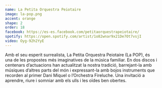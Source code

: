 ```yaml
---
name: La Petita Orquestra Peiotaire
image: la-pop.png
accent: orange
shape: 2
order: 18
facebook: https://es-es.facebook.com/petitaorquestrapeiotaire/
spotify: https://open.spotify.com/artist/1o82wnar9x21De7Ot7vsjI
video: Oyg-92h2YyE
---
```


Amb el seu esperit surrealista, La Petita Orquestra Peiotaire (La POP), és una de les propostes més imaginatives de la música familiar. En dos discos i centenars d’actuacions han actualitzat la nostra tradició, barrejant-la amb músiques d’altres parts del món i expressant-la amb bojos instruments que recorden al primer Dani Miquel o l’Orchestra Fireluche. Una invitació a aprendre, riure i somniar amb els ulls i les oïdes ben obertes.
